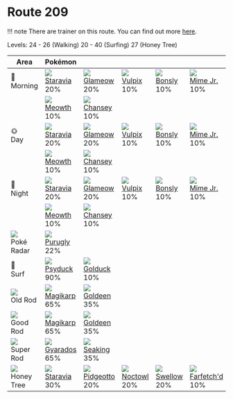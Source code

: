 # Route 209

!!! note
    There are trainer on this route. You can find out more [here](../../trainer_pokemon/route_209/).

Levels: 24 - 26 (Walking) 20 - 40 (Surfing) 27 (Honey Tree)

Area                           | Pokémon                           | &nbsp;                            | &nbsp;                            | &nbsp;                            | &nbsp;                            | &nbsp;
---                            | ---                               | ---                               | ---                               | ---                               | ---                               | ---
🌅<br>Morning                   | ![][397]<br> [Staravia]<br> 20%  | ![][431]<br> [Glameow]<br> 20%   | ![][037]<br> [Vulpix]<br> 10%    | ![][438]<br> [Bonsly]<br> 10%    | ![][439]<br> [Mime Jr.]<br> 10%  | ![][209]<br> [Snubbull]<br> 10%
&nbsp;                         | ![][052]<br> [Meowth]<br> 10%    | ![][113]<br> [Chansey]<br> 10%
🌞<br>Day                       | ![][397]<br> [Staravia]<br> 20%  | ![][431]<br> [Glameow]<br> 20%   | ![][037]<br> [Vulpix]<br> 10%    | ![][438]<br> [Bonsly]<br> 10%    | ![][439]<br> [Mime Jr.]<br> 10%  | ![][209]<br> [Snubbull]<br> 10%
&nbsp;                         | ![][052]<br> [Meowth]<br> 10%    | ![][113]<br> [Chansey]<br> 10%
🌙<br>Night                     | ![][397]<br> [Staravia]<br> 20%  | ![][431]<br> [Glameow]<br> 20%   | ![][037]<br> [Vulpix]<br> 10%    | ![][438]<br> [Bonsly]<br> 10%    | ![][439]<br> [Mime Jr.]<br> 10%  | ![][209]<br> [Snubbull]<br> 10%
&nbsp;                         | ![][052]<br> [Meowth]<br> 10%    | ![][113]<br> [Chansey]<br> 10%
![][poke-radar]<br> Poké Radar | ![][432]<br> [Purugly]<br> 22%
🌊<br> Surf                     | ![][054]<br> [Psyduck]<br> 90%   | ![][055]<br> [Golduck]<br> 10%
![][old-rod]<br> Old Rod       | ![][129]<br> [Magikarp]<br> 65%  | ![][118]<br> [Goldeen]<br> 35%
![][good-rod]<br> Good Rod     | ![][129]<br> [Magikarp]<br> 65%  | ![][118]<br> [Goldeen]<br> 35%
![][super-rod]<br> Super Rod   | ![][130]<br> [Gyarados]<br> 65%  | ![][119]<br> [Seaking]<br> 35%
![][honey]<br> Honey Tree      | ![][397]<br> [Staravia]<br> 30%  | ![][017]<br> [Pidgeotto]<br> 20% | ![][164]<br> [Noctowl]<br> 20%   | ![][277]<br> [Swellow]<br> 20%   | ![][083]<br> [Farfetch'd]<br> 10%


[Pidgeotto]: ../../pokemon_changes/017/
[Vulpix]: ../../pokemon_changes/037/
[Meowth]: ../../pokemon_changes/052/
[Psyduck]: ../../pokemon_changes/054/
[Golduck]: ../../pokemon_changes/055/
[Farfetch'd]: ../../pokemon_changes/083/
[Chansey]: ../../pokemon_changes/113/
[Goldeen]: ../../pokemon_changes/118/
[Seaking]: ../../pokemon_changes/119/
[Magikarp]: ../../pokemon_changes/129/
[Gyarados]: ../../pokemon_changes/130/
[Noctowl]: ../../pokemon_changes/164/
[Snubbull]: ../../pokemon_changes/209/
[Swellow]: ../../pokemon_changes/277/
[Staravia]: ../../pokemon_changes/397/
[Glameow]: ../../pokemon_changes/431/
[Purugly]: ../../pokemon_changes/432/
[Bonsly]: ../../pokemon_changes/438/
[Mime Jr.]: ../../pokemon_changes/439/
[good-rod]: ../img/items/good-rod.png
[honey]: ../img/items/honey.png
[old-rod]: ../img/items/old-rod.png
[poke-radar]: ../img/items/poke-radar.png
[super-rod]: ../img/items/super-rod.png
[017]: ../img/pokemon/017.png
[037]: ../img/pokemon/037.png
[052]: ../img/pokemon/052.png
[054]: ../img/pokemon/054.png
[055]: ../img/pokemon/055.png
[083]: ../img/pokemon/083.png
[113]: ../img/pokemon/113.png
[118]: ../img/pokemon/118.png
[119]: ../img/pokemon/119.png
[129]: ../img/pokemon/129.png
[130]: ../img/pokemon/130.png
[164]: ../img/pokemon/164.png
[209]: ../img/pokemon/209.png
[277]: ../img/pokemon/277.png
[397]: ../img/pokemon/397.png
[431]: ../img/pokemon/431.png
[432]: ../img/pokemon/432.png
[438]: ../img/pokemon/438.png
[439]: ../img/pokemon/439.png
